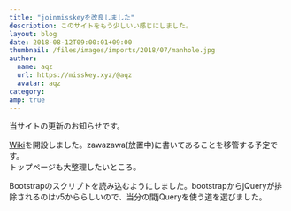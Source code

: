 ```yaml
---
title: "joinmisskeyを改良しました"
description: このサイトをもう少しいい感じにしました。
layout: blog
date: 2018-08-12T09:00:01+09:00
thumbnail: /files/images/imports/2018/07/manhole.jpg
author:
  name: aqz
  url: https://misskey.xyz/@aqz
  avatar: aqz
category:
amp: true
---
```

当サイトの更新のお知らせです。

[Wiki](/ja/wiki/)を開設しました。zawazawa(放置中)に書いてあることを移管する予定です。  
トップページも大整理したいところ。

Bootstrapのスクリプトを読み込むようにしました。bootstrapからjQueryが排除されるのはv5かららしいので、当分の間jQueryを使う道を選びました。